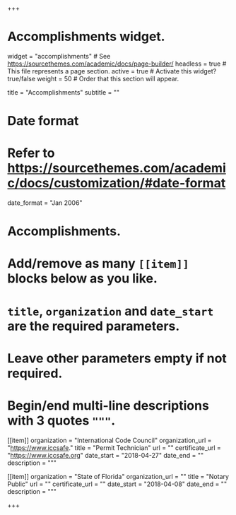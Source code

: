 +++
# Accomplishments widget.
widget = "accomplishments"  # See https://sourcethemes.com/academic/docs/page-builder/
headless = true  # This file represents a page section.
active = true  # Activate this widget? true/false
weight = 50  # Order that this section will appear.

title = "Accomplish&shy;ments"
subtitle = ""

# Date format
#   Refer to https://sourcethemes.com/academic/docs/customization/#date-format
date_format = "Jan 2006"

# Accomplishments.
#   Add/remove as many `[[item]]` blocks below as you like.
#   `title`, `organization` and `date_start` are the required parameters.
#   Leave other parameters empty if not required.
#   Begin/end multi-line descriptions with 3 quotes `"""`.

[[item]]
  organization = "International Code Council"
  organization_url = "https://www.iccsafe."
  title = "Permit Technician"
  url = ""
  certificate_url = "https://www.iccsafe.org"
  date_start = "2018-04-27"
  date_end = ""
  description = """

[[item]]
  organization = "State of Florida"
  organization_url = ""
  title = "Notary Public"
  url = ""
  certificate_url = ""
  date_start = "2018-04-08"
  date_end = ""
  description = """

+++
